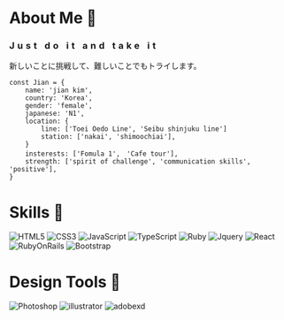 # About Me 🌝

<h3 style="letter-spacing: 5px">Just do it and take it</h3>
<p>新しいことに挑戦して、難しいことでもトライします。</p>

```
const Jian = {
    name: 'jian kim',
    country: 'Korea',
    gender: 'female',
    japanese: 'N1',
    location: {
        line: ['Toei Oedo Line', 'Seibu shinjuku line']
        station: ['nakai', 'shimoochiai'],
    }
    insterests: ['Fomula 1',　'Cafe tour'],
    strength: ['spirit of challenge', 'communication skills', 'positive'],
}
```

# Skills 🔎

![HTML5](https://img.shields.io/badge/HTML5-E34F26.svg?&style=for-the-badge&logo=HTML5&logoColor=white)
![CSS3](https://img.shields.io/badge/CSS3-1572B6.svg?&style=for-the-badge&logo=CSS3&logoColor=white)
![JavaScript](https://img.shields.io/badge/JavaScriipt-F7DF1E.svg?&style=for-the-badge&logo=JavaScript&logoColor=black)
![TypeScript](https://img.shields.io/badge/TypeScript-007ACC?&style=for-the-badge&logo=TypeScript&logoColor=white)
![Ruby](https://img.shields.io/badge/-Ruby-CC342D?&style=for-the-badge&logo=Ruby)
![Jquery](https://img.shields.io/badge/-Jquery-0769AD.svg?&style=for-the-badge&logo=Jquery)
![React](https://img.shields.io/badge/-React-222222?&style=for-the-badge&logo=React)
![RubyOnRails](https://img.shields.io/badge/-RubyOnRails-D30001?&style=for-the-badge&logo=RubyOnRails)
![Bootstrap](https://img.shields.io/badge/-Bootstrap-222222?&style=for-the-badge&logo=Bootstrap&color=white)

# Design Tools 💅

![Photoshop](https://img.shields.io/badge/Photoshop-31A8FF.svg?&style=for-the-badge&logo=AdobePhotoshop&logoColor=black)
![illustrator](https://img.shields.io/badge/Illustrator-FF9A00.svg?&style=for-the-badge&logo=AdobeIllustrator&logoColor=black)
![adobexd](https://img.shields.io/badge/AdobeXd-FF61F6.svg?&style=for-the-badge&logo=AdobeXd&logoColor=black)
